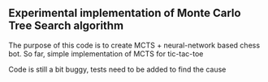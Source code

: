 ## Experimental implementation of Monte Carlo Tree Search algorithm

The purpose of this code is to create MCTS + neural-network based chess bot. So far, simple implementation of MCTS for tic-tac-toe


Code is still a bit buggy, tests need to be added to find the cause

